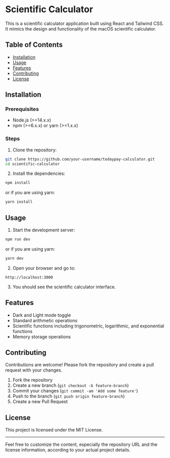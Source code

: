 # Scientific Calculator

This is a scientific calculator application built using React and Tailwind CSS. It mimics the design and functionality of the macOS scientific calculator.

## Table of Contents

- [Installation](#installation)
- [Usage](#usage)
- [Features](#features)
- [Contributing](#contributing)
- [License](#license)

## Installation

### Prerequisites

- Node.js (>=14.x.x)
- npm (>=6.x.x) or yarn (>=1.x.x)

### Steps

1. Clone the repository:

```sh
git clone https://github.com/your-username/todaypay-calculator.git
cd scientific-calculator
```

2. Install the dependencies:

```sh
npm install
```

or if you are using yarn:

```sh
yarn install
```

## Usage

1. Start the development server:

```sh
npm run dev
```

or if you are using yarn:

```sh
yarn dev
```

2. Open your browser and go to:

```
http://localhost:3000
```

3. You should see the scientific calculator interface.

## Features

- Dark and Light mode toggle
- Standard arithmetic operations
- Scientific functions including trigonometric, logarithmic, and exponential functions
- Memory storage operations

## Contributing

Contributions are welcome! Please fork the repository and create a pull request with your changes.

1. Fork the repository
2. Create a new branch (`git checkout -b feature-branch`)
3. Commit your changes (`git commit -am 'Add some feature'`)
4. Push to the branch (`git push origin feature-branch`)
5. Create a new Pull Request

## License

This project is licensed under the MIT License.

---

Feel free to customize the content, especially the repository URL and the license information, according to your actual project details.